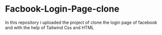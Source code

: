 # Facbook-Login-Page-clone
In this repository i uploaded the project of clone the login page of facebook and with the help of Tailwind Css and HTML 
